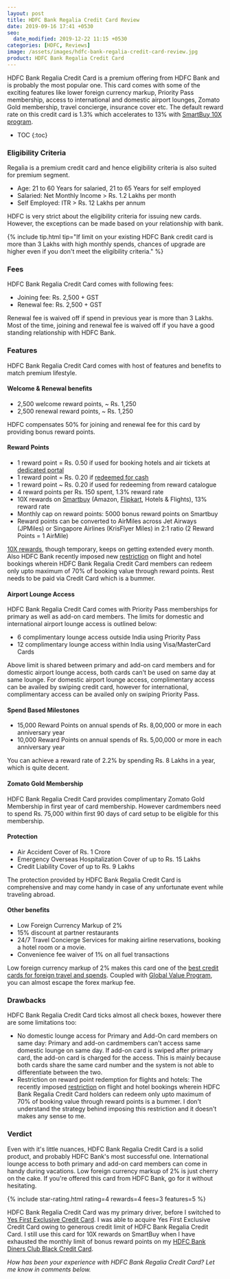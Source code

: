 ```yaml
---
layout: post
title: HDFC Bank Regalia Credit Card Review
date: 2019-09-16 17:41 +0530
seo:
  date_modified: 2019-12-22 11:15 +0530
categories: [HDFC, Reviews]
image: /assets/images/hdfc-bank-regalia-credit-card-review.jpg
product: HDFC Bank Regalia Credit Card
---
```


HDFC Bank Regalia Credit Card is a premium offering from HDFC Bank and is probably the most popular one. This card comes with some of the exciting features like lower foreign currency markup, Priority Pass membership, access to international and domestic airport lounges, Zomato Gold membership, travel concierge, insurance cover etc. The default reward rate on this credit card is 1.3% which accelerates to 13% with [SmartBuy 10X program](/hdfc-smartbuy-10x-rewards-even-more-rewarding-with-december-2019-update/).

<!-- prettier-ignore -->
* TOC
{:toc}

### Eligibility Criteria

Regalia is a premium credit card and hence eligibility criteria is also suited for premium segment.

- Age: 21 to 60 Years for salaried, 21 to 65 Years for self employed
- Salaried: Net Monthly Income > Rs. 1.2 Lakhs per month
- Self Employed: ITR > Rs. 12 Lakhs per annum

HDFC is very strict about the eligibility criteria for issuing new cards. However, the exceptions can be made based on your relationship with bank.

{% include tip.html tip="If limit on your existing HDFC Bank credit card is more than 3 Lakhs with high monthly spends, chances of upgrade are higher even if you don't meet the eligibility criteria." %}

### Fees

HDFC Bank Regalia Credit Card comes with following fees:

- Joining fee: Rs. 2,500 + GST
- Renewal fee: Rs. 2,500 + GST

Renewal fee is waived off if spend in previous year is more than 3 Lakhs. Most of the time, joining and renewal fee is waived off if you have a good standing relationship with HDFC Bank.

### Features

HDFC Bank Regalia Credit Card comes with host of features and benefits to match premium lifestyle.

#### Welcome & Renewal benefits

- 2,500 welcome reward points, ~ Rs. 1,250
- 2,500 renewal reward points, ~ Rs. 1,250

HDFC compensates 50% for joining and renewal fee for this card by providing bonus reward points.

#### Reward Points

- 1 reward point = Rs. 0.50 if used for booking hotels and air tickets at [dedicated portal](https://offers.smartbuy.hdfcbank.com/regalia)
- 1 reward point = Rs. 0.20 if [redeemed for cash](/redeem-hdfc-credit-card-reward-points-for-cash/)
- 1 reward point ~ Rs. 0.20 if used for redeeming from reward catalogue
- 4 reward points per Rs. 150 spent, 1.3% reward rate
- 10X rewards on [Smartbuy](/hdfc-smartbuy-10x-rewards-even-more-rewarding-with-december-2019-update/) (Amazon, [Flipkart](https://l.cardinfo.in/flipkart), Hotels & Flights), 13% reward rate
- Monthly cap on reward points: 5000 bonus reward points on Smartbuy
- Reward points can be converted to AirMiles across Jet Airways (JPMiles) or Singapore Airlines (KrisFlyer Miles) in 2:1 ratio (2 Reward Points = 1 AirMile)

[10X rewards](/hdfc-smartbuy-10x-rewards-even-more-rewarding-with-december-2019-update/), though temporary, keeps on getting extended every month. Also HDFC Bank recently imposed new [restriction](/new-restriction-on-hdfc-bank-regalia-and-diners-clubmiles-credit-card-rewards-redemption/) on flight and hotel bookings wherein HDFC Bank Regalia Credit Card members can redeem only upto maximum of 70% of booking value through reward points. Rest needs to be paid via Credit Card which is a bummer.

#### Airport Lounge Access

HDFC Bank Regalia Credit Card comes with Priority Pass memberships for primary as well as add-on card members. The limits for domestic and international airport lounge access is outlined below:

- 6 complimentary lounge access outside India using Priority Pass
- 12 complimentary lounge access within India using Visa/MasterCard Cards

Above limit is shared between primary and add-on card members and for domestic airport lounge access, both cards can't be used on same day at same lounge. For domestic airport lounge access, complimentary access can be availed by swiping credit card, however for international, complimentary access can be availed only on swiping Priority Pass.

#### Spend Based Milestones

- 15,000 Reward Points on annual spends of Rs. 8,00,000 or more in each anniversary year
- 10,000 Reward Points on annual spends of Rs. 5,00,000 or more in each anniversary year

You can achieve a reward rate of 2.2% by spending Rs. 8 Lakhs in a year, which is quite decent.

#### Zomato Gold Membership

HDFC Bank Regalia Credit Card provides complimentary Zomato Gold Membership in first year of card membership. However cardmembers need to spend Rs. 75,000 within first 90 days of card setup to be eligible for this membership.

#### Protection

- Air Accident Cover of Rs. 1 Crore
- Emergency Overseas Hospitalization Cover of up to Rs. 15 Lakhs
- Credit Liability Cover of up to Rs. 9 Lakhs

The protection provided by HDFC Bank Regalia Credit Card is comprehensive and may come handy in case of any unfortunate event while traveling abroad.

#### Other benefits

- Low Foreign Currency Markup of 2%
- 15% discount at partner restaurants
- 24/7 Travel Concierge Services for making airline reservations, booking a hotel room or a movie.
- Convenience fee waiver of 1% on all fuel transactions

Low foreign currency markup of 2% makes this card one of the [best credit cards for foreign travel and spends](/best-credit-cards-in-india-with-low-forex-currency-markup-for-international-travel-spends/). Coupled with [Global Value Program](/hdfc-global-value-program-everything-you-need-to-know/), you can almost escape the forex markup fee.

### Drawbacks

HDFC Bank Regalia Credit Card ticks almost all check boxes, however there are some limitations too:

- No domestic lounge access for Primary and Add-On card members on same day: Primary and add-on cardmembers can't access same domestic lounge on same day. If add-on card is swiped after primary card, the add-on card is charged for the access. This is mainly because both cards share the same card number and the system is not able to differentiate between the two.
- Restriction on reward point redemption for flights and hotels: The recently imposed [restriction](/new-restriction-on-hdfc-bank-regalia-and-diners-clubmiles-credit-card-rewards-redemption/) on flight and hotel bookings wherein HDFC Bank Regalia Credit Card holders can redeem only upto maximum of 70% of booking value through reward points is a bummer. I don't understand the strategy behind imposing this restriction and it doesn't makes any sense to me.

### Verdict

Even with it's little nuances, HDFC Bank Regalia Credit Card is a solid product, and probably HDFC Bank's most successful one. International lounge access to both primary and add-on card members can come in handy during vacations. Low foreign currency markup of 2% is just cherry on the cake. If you're offered this card from HDFC Bank, go for it without hesitating.

{% include star-rating.html rating=4 rewards=4 fees=3 features=5 %}

HDFC Bank Regalia Credit Card was my primary driver, before I switched to [Yes First Exclusive Credit Card](/yes-first-exclusive-credit-card-review/). I was able to acquire Yes First Exclusive Credit Card owing to generous credit limit of HDFC Bank Regalia Credit Card. I still use this card for 10X rewards on SmartBuy when I have exhausted the monthly limit of bonus reward points on my [HDFC Bank Diners Club Black Credit Card](/hdfc-diners-club-black-credit-card-review/).

_How has been your experience with HDFC Bank Regalia Credit Card? Let me know in comments below._
